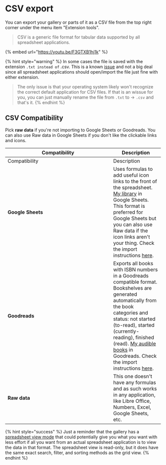 # CSV export

You can export your gallery or parts of it as a CSV file from the top right corner under the menu item "Extension tools".&#x20;

> CSV is a generic file format for tabular data supported by all spreadsheet applications.

{% embed url="https://youtu.be/F3GTXB1hj1k" %}

{% hint style="warning" %}
In some cases the file is saved with the extension `.txt instead of` .csv. This is a known [issue](https://github.com/joonaspaakko/audible-library-extractor/issues/55) and not a big deal since all spreadsheet applications should open/import the file just fine with either extension.&#x20;

> The only issue is that your operating system likely won't recognize the correct default application for CSV files. If that is an wissue for you, you can just manually rename the file  from `.txt` to → `.csv` and that's it.
{% endhint %}

## CSV Compatibility

Pick **raw data** if you're not importing to Google Sheets or Goodreads. You can also use Raw data in Google Sheets if you don't like the clickable links and icons.

<table data-header-hidden><thead><tr><th width="326">Compatibility</th><th>Description</th></tr></thead><tbody><tr><td>Compatibility</td><td>Description</td></tr><tr><td><strong>Google Sheets</strong> </td><td>Uses formulas to add useful icon links to the front of the spreadsheet. <a href="https://docs.google.com/spreadsheets/d/1clOlIEPB_7Ukrq4Don-ANQg201iwRGy8EYFPvQM7DJA/edit?usp=sharing">My library</a> in Google Sheets. This format is preferred for Google Sheets but you can also use Raw data if the icon links aren't your thing. Check the import instructions <a href="google-sheets-import.md">here</a>.</td></tr><tr><td><strong>Goodreads</strong></td><td>Exports all books with ISBN numbers in a Goodreads compatible format. Bookshelves are generated automatically from the book categories and status: not started (to-read), started (currently-reading), finished (read). <a href="https://www.goodreads.com/review/list/105056505-joonas?ref=nav_mybooks&#x26;shelf=audible">My audible books</a> in Goodreads. Check the import instructions <a href="goodreads-import.md">here</a>.</td></tr><tr><td><strong>Raw data</strong></td><td>This one doesn't have any formulas and as such works in any application, like Libre Office, Numbers, Excel, Google Sheets, etc. </td></tr></tbody></table>

{% hint style="success" %}
Just a reminder that the gallery has a [spreadsheet view mode](../spreadsheet-view.md) that could potentially give you what you want with less effort if all you want from an actual spreadsheet application is to view the data in that format. The spreadsheet view is read-only, but it does have the same exact search, filter, and sorting methods as the grid view.
{% endhint %}
